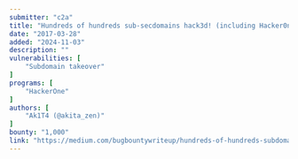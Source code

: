 ```yaml
---
submitter: "c2a"
title: "Hundreds of hundreds sub-secdomains hack3d! (including Hacker0ne)"
date: "2017-03-28"
added: "2024-11-03"
description: ""
vulnerabilities: [
    "Subdomain takeover"
]
programs: [
    "HackerOne"
]
authors: [
    "Ak1T4 (@akita_zen)"
]
bounty: "1,000"
link: "https://medium.com/bugbountywriteup/hundreds-of-hundreds-subdomains-hack3d-including-hacker0ne-ad3acd1c0a44"
---
```




